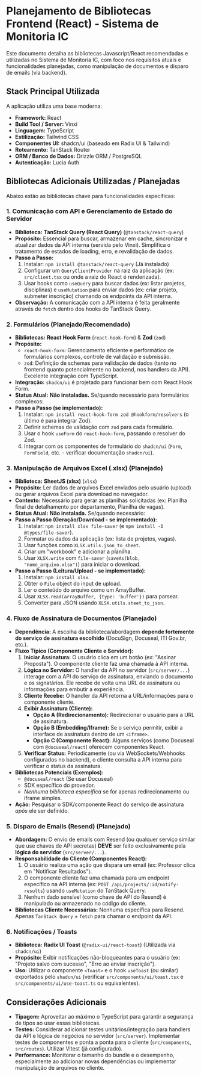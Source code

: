 # Planejamento de Bibliotecas Frontend (React) - Sistema de Monitoria IC

Este documento detalha as bibliotecas Javascript/React recomendadas e utilizadas no Sistema de Monitoria IC, com foco nos requisitos atuais e funcionalidades planejadas, como manipulação de documentos e disparo de emails (via backend).

## Stack Principal Utilizada

A aplicação utiliza uma base moderna:

- **Framework:** React
- **Build Tool / Server:** Vinxi
- **Linguagem:** TypeScript
- **Estilização:** Tailwind CSS
- **Componentes UI:** shadcn/ui (baseado em Radix UI & Tailwind)
- **Roteamento:** TanStack Router
- **ORM / Banco de Dados:** Drizzle ORM / PostgreSQL
- **Autenticação:** Lucia Auth

## Bibliotecas Adicionais Utilizadas / Planejadas

Abaixo estão as bibliotecas chave para funcionalidades específicas:

### 1. Comunicação com API e Gerenciamento de Estado do Servidor

- **Biblioteca:** **TanStack Query (React Query)** (`@tanstack/react-query`)
- **Propósito:** Essencial para buscar, armazenar em cache, sincronizar e atualizar dados da API interna (servida pelo Vinxi). Simplifica o tratamento de estados de loading, erro, e revalidação de dados.
- **Passo a Passo:**
  1.  Instalar: `npm install @tanstack/react-query` (Já instalado)
  2.  Configurar um `QueryClientProvider` na raiz da aplicação (ex: `src/client.tsx` ou onde a raiz do React é renderizada).
  3.  Usar hooks como `useQuery` para buscar dados (ex: listar projetos, disciplinas) e `useMutation` para enviar dados (ex: criar projeto, submeter inscrição) chamando os endpoints da API interna.
- **Observação:** A comunicação com a API interna é feita geralmente através de `fetch` dentro dos hooks do TanStack Query.

### 2. Formulários (Planejado/Recomendado)

- **Bibliotecas:** **React Hook Form** (`react-hook-form`) & **Zod** (`zod`)
- **Propósito:**
  - `react-hook-form`: Gerenciamento eficiente e performático de formulários complexos, controle de validação e submissão.
  - `zod`: Definição de schemas para validação de dados (tanto no frontend quanto potencialmente no backend, nos handlers da API). Excelente integração com TypeScript.
- **Integração:** `shadcn/ui` é projetado para funcionar bem com React Hook Form.
- **Status Atual:** **Não instaladas.** Se/quando necessário para formulários complexos:
- **Passo a Passo (se implementado):**
  1.  Instalar: `npm install react-hook-form zod @hookform/resolvers` (o último é para integrar Zod).
  2.  Definir schemas de validação com `zod` para cada formulário.
  3.  Usar o hook `useForm` do `react-hook-form`, passando o resolver do Zod.
  4.  Integrar com os componentes de formulário do `shadcn/ui` (`Form`, `FormField`, etc. - verificar documentação `shadcn/ui`).

### 3. Manipulação de Arquivos Excel (.xlsx) (Planejado)

- **Biblioteca:** **SheetJS (xlsx)** (`xlsx`)
- **Propósito:** Ler dados de arquivos Excel enviados pelo usuário (upload) ou gerar arquivos Excel para download no navegador.
- **Contexto:** Necessário para gerar as planilhas solicitadas (ex: Planilha final de detalhamento por departamento, Planilha de vagas).
- **Status Atual:** **Não instalada.** Se/quando necessário:
- **Passo a Passo (Geração/Download - se implementado):**
  1.  Instalar: `npm install xlsx file-saver` (e `npm install -D @types/file-saver`).
  2.  Formatar os dados da aplicação (ex: lista de projetos, vagas).
  3.  Usar funções como `XLSX.utils.json_to_sheet`.
  4.  Criar um "workbook" e adicionar a planilha.
  5.  Usar `XLSX.write` com `file-saver` (`saveAs(blob, "nome_arquivo.xlsx")`) para iniciar o download.
- **Passo a Passo (Leitura/Upload - se implementado):**
  1.  Instalar: `npm install xlsx`.
  2.  Obter o `File` object do input de upload.
  3.  Ler o conteúdo do arquivo como um ArrayBuffer.
  4.  Usar `XLSX.read(arrayBuffer, {type: 'buffer'})` para parsear.
  5.  Converter para JSON usando `XLSX.utils.sheet_to_json`.

### 4. Fluxo de Assinatura de Documentos (Planejado)

- **Dependência:** A escolha da biblioteca/abordagem **depende fortemente do serviço de assinatura escolhido** (DocuSign, Docuseal, ITI Gov.br, etc.).
- **Fluxo Típico (Componente Cliente e Servidor):**
  1.  **Iniciar Assinatura:** O usuário clica em um botão (ex: "Assinar Proposta"). O componente cliente faz uma chamada à API interna.
  2.  **Lógica no Servidor:** O handler da API no servidor (`src/server/...`) interage com a API do serviço de assinatura, enviando o documento e os signatários. Ele recebe de volta uma URL de assinatura ou informações para embutir a experiência.
  3.  **Cliente Recebe:** O handler da API retorna a URL/informações para o componente cliente.
  4.  **Exibir Assinatura (Cliente):**
      - **Opção A (Redirecionamento):** Redirecionar o usuário para a URL de assinatura.
      - **Opção B (Embedding/Iframe):** Se o serviço permitir, exibir a interface de assinatura dentro de um `<iframe>`.
      - **Opção C (Componente React):** Alguns serviços (como Docuseal com `@docuseal/react`) oferecem componentes React.
  5.  **Verificar Status:** Periodicamente (ou via WebSockets/Webhooks configurados no backend), o cliente consulta a API interna para verificar o status da assinatura.
- **Bibliotecas Potenciais (Exemplos):**
  - `@docuseal/react` (Se usar Docuseal)
  - SDK específico do provedor.
  - _Nenhuma biblioteca específica_ se for apenas redirecionamento ou iframe simples.
- **Ação:** Pesquisar o SDK/componente React do serviço de assinatura _após_ ele ser definido.

### 5. Disparo de Emails (Resend) (Planejado)

- **Abordagem:** O envio de emails com Resend (ou qualquer serviço similar que use chaves de API secretas) **DEVE** ser feito exclusivamente pela **lógica do servidor** (`src/server/...`).
- **Responsabilidade do Cliente (Componentes React):**
  1.  O usuário realiza uma ação que dispara um email (ex: Professor clica em "Notificar Resultados").
  2.  O componente cliente faz uma chamada para um endpoint específico na API interna (ex: `POST /api/projects/:id/notify-results`) usando `useMutation` do TanStack Query.
  3.  Nenhum dado sensível (como chave de API do Resend) é manipulado ou armazenado no código do cliente.
- **Bibliotecas Cliente Necessárias:** Nenhuma específica para Resend. Apenas `TanStack Query` + `fetch` para chamar o endpoint da API.

### 6. Notificações / Toasts

- **Biblioteca:** **Radix UI Toast** (`@radix-ui/react-toast`) (Utilizada via `shadcn/ui`)
- **Propósito:** Exibir notificações não-bloqueantes para o usuário (ex: "Projeto salvo com sucesso", "Erro ao enviar inscrição").
- **Uso:** Utilizar o componente `<Toast>` e o hook `useToast` (ou similar) exportados pelo `shadcn/ui` (verificar `src/components/ui/toast.tsx` e `src/components/ui/use-toast.ts` ou equivalentes).

## Considerações Adicionais

- **Tipagem:** Aproveitar ao máximo o TypeScript para garantir a segurança de tipos ao usar essas bibliotecas.
- **Testes:** Considerar adicionar testes unitários/integração para handlers da API e lógica de negócios no servidor (`src/server`). Implementar testes de componentes e ponta a ponta para o cliente (`src/components`, `src/routes`). Utilizar Vitest (já configurado).
- **Performance:** Monitorar o tamanho do bundle e o desempenho, especialmente ao adicionar novas dependências ou implementar manipulação de arquivos no cliente.
